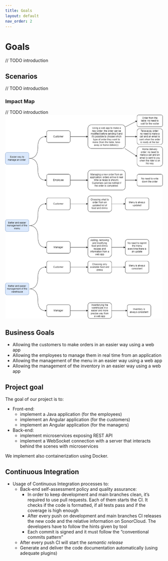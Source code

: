 ```yaml
---
title: Goals
layout: default
nav_order: 2
---
```


# Goals
// TODO introduction

## Scenarios
// TODO introduction

### Impact Map
// TODO introduction
![Impact map of the project](resources/images/Impact%20Map.png)

## Business Goals
* Allowing the customers to make orders in an easier way using a web app
* Allowing the employees to manage them in real time from an application
* Allowing the management of the menu in an easier way using a web app
* Allowing the management of the inventory in an easier way using a web app

## Project goal
The goal of our project is to:
* Front-end:
  * implement a Java application (for the employees)
  * implement an Angular application (for the customers)
  * implement an Angular application (for the managers)
* Back-end:
  * implement microservices exposing REST API
  * implement a WebSocket connection with a server that interacts behind the scenes with microservices

We implement also containerization using Docker.

## Continuous Integration

* Usage of Continuous Integration processes to:
  * Back-end self-assessment policy and quality assurance: 
    * In order to keep development and main branches clean, it’s required to use pull requests. Each of them starts the CI. It checks if the code is formatted, if all tests pass and if the coverage is high enough
    * After every push on development and main branches CI releases the new code and the relative information on SonorCloud. The developers have to follow the hints given by tool
    * Each commit is signed and it must follow the “conventional commits pattern”
  * After every push CI will start the *semantic release*
  * Generate and deliver the code documentation automatically (using adequate plugins)
















